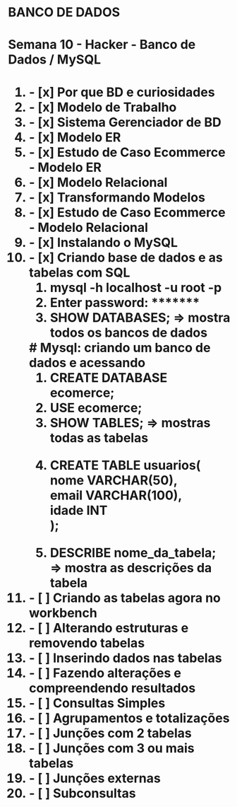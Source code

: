 # BANCO DE DADOS 

<h1>Semana 10 - Hacker - Banco de Dados / MySQL<h1>

<ol>
    <li> - [x] Por que BD e curiosidades</li>
    <li> - [x] Modelo de Trabalho</li>
    <li> - [x] Sistema Gerenciador de BD</li>
    <li> - [x] Modelo ER</li>
    <li> - [x] Estudo de Caso Ecommerce - Modelo ER</li>
    <li> - [x] Modelo Relacional</li>
    <li> - [x] Transformando Modelos</li>
    <li> - [x] Estudo de Caso Ecommerce - Modelo Relacional</li>
    <li> - [x] Instalando o MySQL</li>
    <li> - [x] Criando base de dados e as tabelas com SQL
        <ol>
            <li>mysql -h localhost -u root -p</li>
            <li>Enter password: *******</li>
            <li>SHOW DATABASES; => mostra todos os bancos de dados</li>
        </ol>
        # Mysql: criando um banco de dados e acessando
        <ol>
            <li>CREATE DATABASE ecomerce;</li>
            <li>USE ecomerce;</li>
            <li>SHOW TABLES; => mostras todas as tabelas</li>
            <li>
                <p>
                    CREATE TABLE usuarios(<br>
                        nome VARCHAR(50),<br>
                        email VARCHAR(100),<br>
                        idade INT<br>
                    );
                </p>
            </li>
            <li>DESCRIBE nome_da_tabela; => mostra as descrições da tabela</li> 
        </ol>
</li>
<li> - [ ] Criando as tabelas agora no workbench</li>
<li> - [ ] Alterando estruturas e removendo tabelas</li>
<li> - [ ] Inserindo dados nas tabelas</li>
<li> - [ ] Fazendo alterações e compreendendo resultados</li>
<li> - [ ] Consultas Simples</li>
<li> - [ ] Agrupamentos e totalizações</li>
<li> - [ ] Junções com 2 tabelas</li>
<li> - [ ] Junções com 3 ou mais tabelas</li>
<li> - [ ] Junções externas</li>
<li> - [ ] Subconsultas</li>
</ol>
